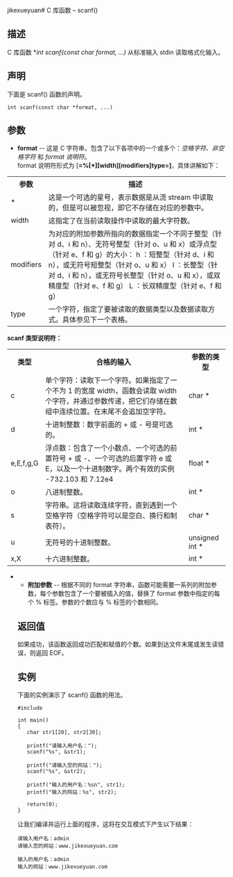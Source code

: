jikexueyuan# C 库函数 – scanf()


## 描述

C 库函数 **int scanf(const char *format, ...)** 从标准输入 stdin 读取格式化输入。

## 声明

下面是 scanf() 函数的声明。

    int scanf(const char *format, ...)

## 参数

* **format** \-- 这是 C 字符串，包含了以下各项中的一个或多个：_空格字符、非空格字符_ 和 _format 说明符_。  
format 说明符形式为 [**=%[*][width][modifiers]type=]**，具体讲解如下：

</li> </ul> <table class="reference notranslate"> <tr><th style="width:5%">参数</th><th>描述</th></tr> <tr><td>*</td><td>这是一个可选的星号，表示数据是从流 stream 中读取的，但是可以被忽视，即它不存储在对应的参数中。</td></tr> <tr><td>width</td><td>这指定了在当前读取操作中读取的最大字符数。</td></tr> <tr><td>modifiers</td><td>为对应的附加参数所指向的数据指定一个不同于整型（针对 d、i 和 n）、无符号整型（针对 o、u 和 x）或浮点型（针对 e、f 和 g）的大小： h ：短整型（针对 d、i 和 n），或无符号短整型（针对 o、u 和 x） l ：长整型（针对 d、i 和 n），或无符号长整型（针对 o、u 和 x），或双精度型（针对 e、f 和 g） L ：长双精度型（针对 e、f 和 g）</td></tr> <tr><td>type</td><td>一个字符，指定了要被读取的数据类型以及数据读取方式。具体参见下一个表格。</td></tr> </table> <p>

**scanf 类型说明符：**

</p> <table class="reference notranslate"> <tr><th style="width:5%">类型</th><th>合格的输入</th><th>参数的类型</th></tr> <tr><td>c</td><td>单个字符：读取下一个字符。如果指定了一个不为 1 的宽度 width，函数会读取 width 个字符，并通过参数传递，把它们存储在数组中连续位置。在末尾不会追加空字符。</td><td>char *</td></tr> <tr><td>d</td><td>十进制整数：数字前面的 + 或 - 号是可选的。</td><td>int *</td></tr> <tr><td>e,E,f,g,G</td><td>浮点数：包含了一个小数点、一个可选的前置符号 + 或 -、一个可选的后置字符 e 或 E，以及一个十进制数字。两个有效的实例 -732.103 和 7.12e4</td><td>float *</td></tr> <tr><td>o</td><td>八进制整数。</td><td>int *</td></tr> <tr><td>s</td><td>字符串。这将读取连续字符，直到遇到一个空格字符（空格字符可以是空白、换行和制表符）。</td><td>char *</td></tr> <tr><td>u</td><td>无符号的十进制整数。</td><td>unsigned int *</td></tr> <tr><td>x,X</td><td>十六进制整数。</td><td>int *</td></tr> </table> <ul class="list"> <li>

* **附加参数** \-- 根据不同的 format 字符串，函数可能需要一系列的附加参数，每个参数包含了一个要被插入的值，替换了 format 参数中指定的每个 % 标签。参数的个数应与 % 标签的个数相同。

## 返回值

如果成功，该函数返回成功匹配和赋值的个数。如果到达文件末尾或发生读错误，则返回 EOF。

## 实例

下面的实例演示了 scanf() 函数的用法。

    #include 

    int main()
    {
       char str1[20], str2[30];

       printf("请输入用户名：");
       scanf("%s", &str1);

       printf("请输入您的网站：");
       scanf("%s", &str2);

       printf("输入的用户名：%sn", str1);
       printf("输入的网站：%s", str2);

       return(0);
    }

让我们编译并运行上面的程序，这将在交互模式下产生以下结果：

    请输入用户名：admin
    请输入您的网站：www.jikexueyuan.com

    输入的用户名：admin
    输入的网站：www.jikexueyuan.com